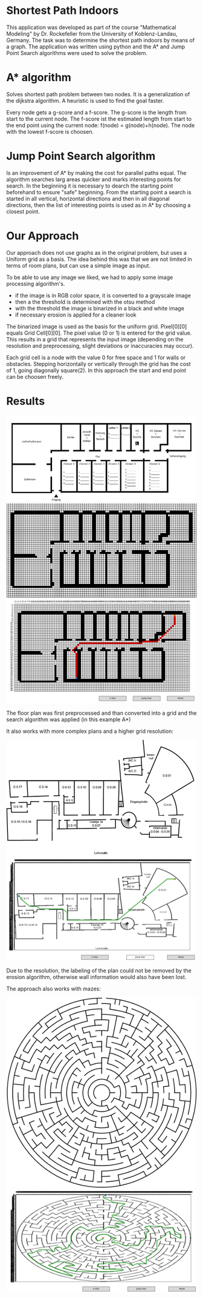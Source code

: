 # Shortest Path Indoors

This application was developed as part of the course "Mathematical Modeling" by Dr. Rockefeller from the University of Koblenz-Landau, Germany.
The task was to determine the shortest path indoors by means of a graph. The application was written using python and the A* and Jump Point Search algorithms were used to solve the problem.


# A* algorithm
Solves shortest path problem between two nodes. It is a generalization of the dijkstra algorithm. A heuristic is used to find the goal faster.

Every node gets a g-score and a f-score. The g-score is the length from start to the current node. The f-score ist the estimated length from start to the end point using the current node: f(node) = g(node)+h(node). The node with the lowest f-score is choosen.

# Jump Point Search algorithm
Is an improvement of A* by making the cost for parallel paths equal. The algorithm searches larg areas quicker and marks interesting points for search. In the beginning it is necessary to dearch the starting point beforehand to ensure "safe" beginning. 
From the starting point a search is started in all vertical, horizontal directions and then in all diagonal directions, then the list of interesting points is used as in A* by choosing a closest point.

# Our Approach

Our approach does not use graphs as in the original problem, but uses a Uniform grid as a basis. The idea behind this was that we are not limited in terms of room plans, but can use a simple image as input. 

To be able to use any image we liked, we had to apply some image processing algorithm's.
  - if the image is in RGB color space, it is converted to a grayscale image
  - then a the threshold is determined with the otsu method
  - with the threshold the image is binarized in a black and white image
  - if necessary erosion is applied for a cleaner look

The binarized image is used as the basis for the uniform grid. Pixel[0][0] equals Grid Cell[0][0]. The pixel value (0 or 1) is entered for the grid value. This results in a grid that represents the input image (depending on the resolution and preprocessing, slight deviations or inaccuracies may occur).

Each grid cell is a node with the value 0 for free space and 1 for walls or obstacles. Stepping horizontally or vertically through the grid has the cost of 1, going diagonally square(2).
In this approach the start and end point can be choosen freely.

# Results

![ScreenShot](/resources/floor_plan_a.png) 
![ScreenShot](/results/grid.png)
![ScreenShot](/results/prog1.png)

The floor plan was first preprocessed and than converted into a grid and the search algorithm was applied (in this example A*)

It also works with more complex plans and a higher grid resolution:

![ScreenShot](/resources/floor_plan_c.png) 
![ScreenShot](/results/res3.png)

Due to the resolution, the labeling of the plan could not be removed by the erosion algorithm, otherwise wall information would also have been lost.

The approach also works with mazes:

![ScreenShot](/resources/maze_c.png) 
![ScreenShot](/results/res6.png)
